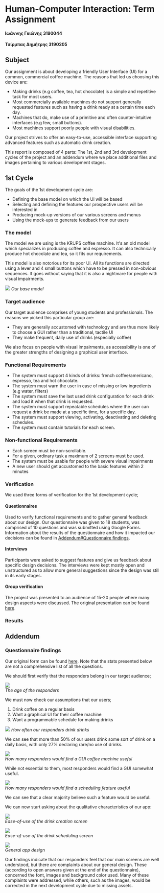 # Human-Computer Interaction: Term Assignment

#### Ιωάννης Γκιώνης 3190044
#### Τσίρμπας Δημήτρης 3190205

## Subject

Our assignment is about developing a friendly User Interface (UI) for a common, commercial coffee 
machine. The reasons that led us choosing this device are:

- Making drinks (e.g coffee, tea, hot chocolate) is a simple and repetitive task for most users.
- Most commercially available machines do not support generally requested features such as having
    a drink ready at a certain time each day.
- Machines that do, make use of a primitive and often counter-intuitive interfaces
(e.g few, small buttons).
- Most machines support poorly people with visual disabilities.

Our project strives to offer an easy-to-use, accessible interface supporting advanced features such
as automatic drink creation.  

This report is composed of 4 parts: The 1st, 2nd and 3rd development cycles of the project and an 
addendum where we place additional files and images pertaining to various development stages.


## 1st Cycle

The goals of the 1st development cycle are:

- Defining the base model on which the UI will be based
- Selecting and defining the features our prospective users will be interested in
- Producing mock-up versions of our various screens and menus
- Using the mock-ups to generate feedback from our users


### The model
The model we are using is the KRUPS coffee machine. It's an old model which specializes in producing
coffee and espresso. It can also technically produce hot chocolate and tea, so it fits our 
requirements.

This model is also notorious for its poor UI. All its functions are directed using a lever and 4 
small buttons which have to be pressed in non-obvious sequences. It goes without saying that it is 
also a nightmare for people with visual impairments.

![](images/base_model.png)
*Our base model*


### Target audience

Our target audience comprises of young students and professionals. The reasons we picked this 
particular group are:

- They are generally accustomed with technology and are thus more likely to choose a GUI rather than 
a traditional, tactile UI
- They make frequent, daily use of drinks (especially coffee) 

We also focus on people with visual impairments, as accessibility is one of the greater strengths of 
designing a graphical user interface.


### Functional Requirements

- The system must support 4 kinds of drinks: french coffee/americano, espresso, tea and hot 
chocolate.
- The system must warn the user in case of missing or low ingredients (e.g water, filters)
- The system must save the last used drink configuration for each drink and load it when that drink
is requested.
- The system must support repeatable schedules where the user can request a drink be made at a 
specific time, for a specific day.
- The system must support viewing, activating, deactivating and deleting schedules.
- The system must contain tutorials for each screen.


### Non-functional Requirements

- Each screen must be non-scrollable.
- For a given, ordinary task a maximum of 2 screens must be used.
- The system must be usable for people with severe visual impairments
- A new user should get accustomed to the basic features within 2 minutes


### Verification

We used three forms of verification for the 1st development cycle;

#### Questionnaires
Used to verify functional requirements and to gather general feedback about our 
design. Our questionnaire was given to 18 students, was comprised of 10 questions and was submitted 
using Google Forms. Information about the results of the questionnaire and how it impacted our 
decisions can be found in [Addendum#Questionnaire findings](#questionnaire-findings).

#### Interviews
Participants were asked to suggest features and give us feedback
about specific design decisions. The interviews were kept mostly open and unstructured as to allow
more general suggestions since the design was still in its early stages.

#### Group verification
The project was presented to an audience of 15-20 people where many design aspects were discussed.
The original presentation can be found [here](presentations/cycle1_presentation_gr.pptx).

<!--- maybe add results for some questionnaire answers here --> 

### Results

<!---  TODO: Include main menu, schedule menu and one drink config screen with short descriptions-->
<!---  TODO: Include images for discarded ideas (old warning screen, custom preset menu) and why we 
dropped them-->


## Addendum

### Questionnaire findings

Our original form can be found [here](https://forms.gle/RRxYVQZFafGN1ZDt6). Note that the stats
presented below are not a comprehensive list of all the questions.

We should first verify that the responders belong in our target audience;

![](images/quest/quest_age.PNG)
<br>*The age of the responders*

We must now check our assumptions that our users;
1. Drink coffee on a regular basis
2. Want a graphical UI for their coffee machine
3. Want a programmable schedule for making drinks 

![](images/quest/quest_drink_regular.PNG)
*How often our responders drink drinks*

We can see that more than 50% of our users drink some sort of drink on a daily basis, with only 27%
declaring rare/no use of drinks.

![](images/quest/quest_useful.PNG)
<br>*How many responders would find a GUI coffee machine useful*

While not essential to them, most responders would find a GUI somewhat useful.

![](images/quest/quest_program.PNG)
<br>*How many responders would find a scheduling feature useful*

We can see that a clear majority believe such a feature would be useful.

We can now start asking about the qualitative characteristics of our app:

![](images/quest/quest_creation_hist.PNG)
<br>*Ease-of-use of the drink creation screen*

![](images/quest/quest_programing_hist.PNG)
<br>*Ease-of-use of the drink scheduling screen*

![](images/quest/quest_colors.PNG)
<br>*General app design*

Our findings indicate that our responders feel that our main screens are well understood, but there
are complaints about our general design. These (according to open answers given at the end of the
questionnaire), concerned the font, images and background color used. Many of these complaints were 
addressed, while others, such as the images, would be corrected in the next development cycle due
to missing assets.





